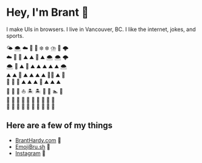 # Hey, I'm Brant 🦕

I make UIs in browsers. I live in Vancouver, BC. I like the internet, jokes, and sports.

🌤️ 🌨️ ☁️ 🐝 🗻 ❄️ ❄️ ⛈️ 🦅 🌩️\
☁️ 🦋 🌈 ⛰️ ⛰️ 🚠 ⛰️ 🌨️ 🌨️ 🌩️\
🌨️ 🌈 ⛰️ 🌲 ⛰️ ⛰️ ⛰️ ⛰️ ⛰️ 🌨️\
⛰️ ⛰️ 🐒 ⛰️ ⛰️ ⛰️ ⛰️ 🧗‍♂️ ⛰️ 🦉\
🌴 🌴 🌴 ⛰️ ⛰️ ⛰️ 🌴 ⛰️ ⛰️ ⛰️\
🌊 🌊 🌊 ⛵️ 🏝️ 🏝️ 🌊 🌊 🏊 🌊\
🌊 🦈 🌊 🌊 🌊 🌊 🌊 🐳 🌊 🌊\
🌊 🌊 🌊 🌊 🚤 🌊 🌊 🌊 🌊 🌊

## Here are a few of my things

* [BrantHardy.com](https://branthardy.com) 🦂
* [EmojiBru.sh](https://emojibru.sh) 🎨
* [Instagram](https://instagram.com/bh_) 📸
